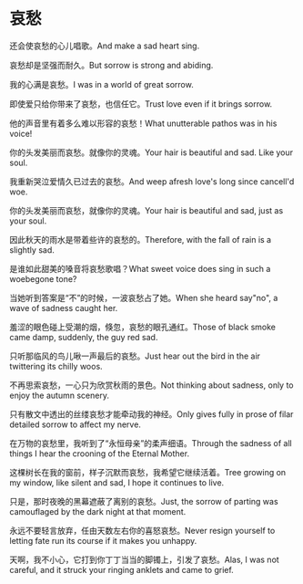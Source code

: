 # 哀愁

<p><span class="chinese">还会使哀愁的心儿唱歌。</span><span class="english">And make a sad heart sing.</span></p>

<p><span class="chinese">哀愁却是坚强而耐久。</span><span class="english">But sorrow is strong and abiding.</span></p>

<p><span class="chinese">我的心满是哀愁。</span><span class="english">I was in a world of great sorrow.</span></p>

<p><span class="chinese">即使爱只给你带来了哀愁，也信任它。</span><span class="english">Trust love even if it brings sorrow.</span></p>

<p><span class="chinese">他的声音里有着多么难以形容的哀愁！</span><span class="english">What unutterable pathos was in his voice!</span></p>

<p><span class="chinese">你的头发美丽而哀愁。就像你的灵魂。</span><span class="english">Your hair is beautiful and sad. Like your soul.</span></p>

<p><span class="chinese">我重新哭泣爱情久已过去的哀愁。</span><span class="english">And weep afresh love's long since cancell'd woe.</span></p>

<p><span class="chinese">你的头发美丽而哀愁，就像你的灵魂。</span><span class="english">Your hair is beautiful and sad, just as your soul.</span></p>

<p><span class="chinese">因此秋天的雨水是带着些许的哀愁的。</span><span class="english">Therefore, with the fall of rain is a slightly sad.</span></p>

<p><span class="chinese">是谁如此甜美的嗓音将哀愁歌唱？</span><span class="english">What sweet voice does sing in such a woebegone tone?</span></p>

<p><span class="chinese">当她听到答案是“不”的时候，一波哀愁占了她。</span><span class="english">When she heard say"no", a wave of sadness caught her.</span></p>

<p><span class="chinese">羞涩的眼色碰上受潮的烟，倏忽，哀愁的眼孔通红。</span><span class="english">Those of black smoke came damp, suddenly, the guy red sad.</span></p>

<p><span class="chinese">只听那临风的鸟儿啾一声最后的哀愁。</span><span class="english">Just hear out the bird in the air twittering its chilly woos.</span></p>

<p><span class="chinese">不再思索哀愁，一心只为欣赏秋雨的景色。</span><span class="english">Not thinking about sadness, only to enjoy the autumn scenery.</span></p>

<p><span class="chinese">只有散文中透出的丝缕哀愁才能牵动我的神经。</span><span class="english">Only gives fully in prose of filar detailed sorrow to affect my nerve.</span></p>

<p><span class="chinese">在万物的哀愁里，我听到了“永恒母亲”的柔声细语。</span><span class="english">Through the sadness of all things I hear the crooning of the Eternal Mother.</span></p>

<p><span class="chinese">这棵树长在我的窗前，样子沉默而哀愁，我希望它继续活着。</span><span class="english">Tree growing on my window, like silent and sad, I hope it continues to live.</span></p>

<p><span class="chinese">只是，那时夜晚的黑幕遮蔽了离别的哀愁。</span><span class="english">Just, the sorrow of parting was camouflaged by the dark night at that moment.</span></p>

<p><span class="chinese">永远不要轻言放弃，任由天数左右你的喜怒哀愁。</span><span class="english">Never resign yourself to letting fate run its course if it makes you unhappy.</span></p>

<p><span class="chinese">天啊，我不小心，它打到你丁丁当当的脚镯上，引发了哀愁。</span><span class="english">Alas, I was not careful, and it struck your ringing anklets and came to grief.</span></p>

